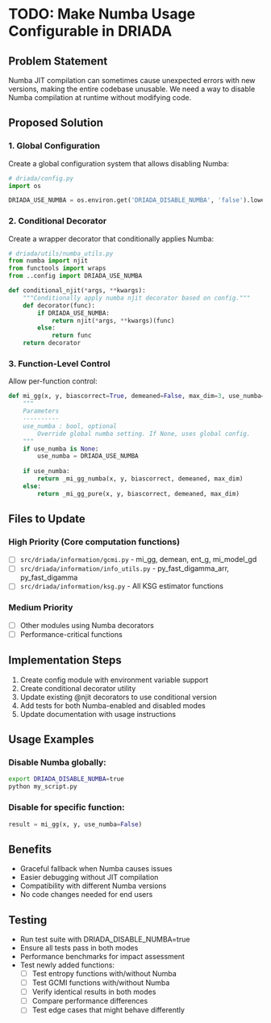 # TODO: Make Numba Usage Configurable in DRIADA

## Problem Statement
Numba JIT compilation can sometimes cause unexpected errors with new versions, making the entire codebase unusable. We need a way to disable Numba compilation at runtime without modifying code.

## Proposed Solution

### 1. Global Configuration
Create a global configuration system that allows disabling Numba:

```python
# driada/config.py
import os

DRIADA_USE_NUMBA = os.environ.get('DRIADA_DISABLE_NUMBA', 'false').lower() != 'true'
```

### 2. Conditional Decorator
Create a wrapper decorator that conditionally applies Numba:

```python
# driada/utils/numba_utils.py
from numba import njit
from functools import wraps
from ..config import DRIADA_USE_NUMBA

def conditional_njit(*args, **kwargs):
    """Conditionally apply numba njit decorator based on config."""
    def decorator(func):
        if DRIADA_USE_NUMBA:
            return njit(*args, **kwargs)(func)
        else:
            return func
    return decorator
```

### 3. Function-Level Control
Allow per-function control:

```python
def mi_gg(x, y, biascorrect=True, demeaned=False, max_dim=3, use_numba=None):
    """
    Parameters
    ----------
    use_numba : bool, optional
        Override global numba setting. If None, uses global config.
    """
    if use_numba is None:
        use_numba = DRIADA_USE_NUMBA
    
    if use_numba:
        return _mi_gg_numba(x, y, biascorrect, demeaned, max_dim)
    else:
        return _mi_gg_pure(x, y, biascorrect, demeaned, max_dim)
```

## Files to Update

### High Priority (Core computation functions)
- [ ] `src/driada/information/gcmi.py` - mi_gg, demean, ent_g, mi_model_gd
- [ ] `src/driada/information/info_utils.py` - py_fast_digamma_arr, py_fast_digamma
- [ ] `src/driada/information/ksg.py` - All KSG estimator functions

### Medium Priority
- [ ] Other modules using Numba decorators
- [ ] Performance-critical functions

## Implementation Steps

1. Create config module with environment variable support
2. Create conditional decorator utility
3. Update existing @njit decorators to use conditional version
4. Add tests for both Numba-enabled and disabled modes
5. Update documentation with usage instructions

## Usage Examples

### Disable Numba globally:
```bash
export DRIADA_DISABLE_NUMBA=true
python my_script.py
```

### Disable for specific function:
```python
result = mi_gg(x, y, use_numba=False)
```

## Benefits
- Graceful fallback when Numba causes issues
- Easier debugging without JIT compilation
- Compatibility with different Numba versions
- No code changes needed for end users

## Testing
- Run test suite with DRIADA_DISABLE_NUMBA=true
- Ensure all tests pass in both modes
- Performance benchmarks for impact assessment
- Test newly added functions:
  - [ ] Test entropy functions with/without Numba
  - [ ] Test GCMI functions with/without Numba
  - [ ] Verify identical results in both modes
  - [ ] Compare performance differences
  - [ ] Test edge cases that might behave differently